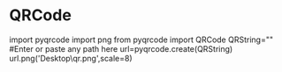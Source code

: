 # QRCode
import pyqrcode
import png
from pyqrcode import QRCode
QRString="" #Enter or paste any path here 
url=pyqrcode.create(QRString)
url.png('Desktop\\qr.png',scale=8)
